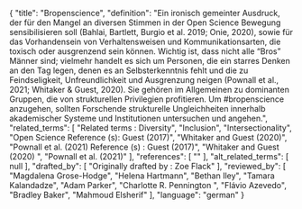 {
    "title": "Bropenscience",
    "definition": "Ein ironisch gemeinter Ausdruck, der für den Mangel an diversen Stimmen in der Open Science Bewegung sensibilisieren soll (Bahlai, Bartlett, Burgio et al. 2019; Onie, 2020), sowie für das Vorhandensein von Verhaltensweisen und Kommunikationsarten, die toxisch oder ausgrenzend sein können. Wichtig ist, dass nicht alle “Bros” Männer sind; vielmehr handelt es sich um Personen, die ein starres Denken an den Tag legen, denen es an Selbsterkenntnis fehlt und die zu Feindseligkeit, Unfreundlichkeit und Ausgrenzung neigen (Pownall et al., 2021; Whitaker & Guest, 2020). Sie gehören im Allgemeinen zu dominanten Gruppen, die von strukturellen Privilegien profitieren. Um #bropenscience anzugehen, sollten Forschende strukturelle Ungleichheiten innerhalb akademischer Systeme und Institutionen untersuchen und angehen.",
    "related_terms": [
        "Related terms : Diversity",
        "Inclusion",
        "Intersectionality",
        "Open Science Reference (s): Guest (2017)",
        "Whitaker and Guest (2020)",
        "Pownall et al. (2021) Reference (s) : Guest (2017)",
        "Whitaker and Guest (2020) ",
        "Pownall et al. (2021)"
    ],
    "references": [
        ""
    ],
    "alt_related_terms": [
        null
    ],
    "drafted_by": [
        "Originally drafted by : Zoe Flack"
    ],
    "reviewed_by": [
        "Magdalena Grose-Hodge",
        "Helena Hartmann",
        "Bethan Iley",
        "Tamara Kalandadze",
        "Adam Parker",
        "Charlotte R. Pennington ",
        "Flávio Azevedo",
        "Bradley Baker",
        "Mahmoud Elsherif"
    ],
    "language": "german"
}